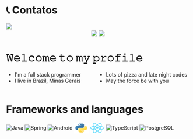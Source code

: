 <!DOCTYPE html>
<html>
<head>
  <title>GitHub Profile</title>
</head>
<body>
  <h1>📞 Contatos</h1>
  <a href="https://www.linkedin.com/in/caio-eduardo-ba78601b3/" target="_blank">
    <img src="https://img.shields.io/badge/-LinkedIn-%230077B5?style=for-the-badge&logo=linkedin&logoColor=white" target="_blank">
  </a>

  <div align="center">
    <img height="180em" src="https://github-readme-stats.vercel.app/api?username=caioed77&show_icons=true&theme=outrun&count_private=true"/>
    <img height="180em" src="https://github-readme-stats.vercel.app/api/top-langs/?username=caioed77&layout=compact&langs_count=7&theme=dracula"/>
  </div>

  <div>
    <h1>𝚆𝚎𝚕𝚌𝚘𝚖𝚎 𝚝𝚘 𝚖𝚢 𝚙𝚛𝚘𝚏𝚒𝚕𝚎</h1>
    <ul style="column-count: 2; column-gap: 20px;">
      <li>I'm a full stack programmer</li>
      <li>I live in Brazil, Minas Gerais</li>
      <li>Lots of pizza and late night codes</li>
      <li>May the force be with you</li>
    </ul>
  </div>

  <div style="display: inline-block">
    <h1>Frameworks and languages</h1>
    <img align="center" alt="Java" height="30" width="40" src="https://icongr.am/devicon/java-original.svg?size=130&color=currentColor">
    <img align="center" alt="Spring" height="30" width="40" src="https://cdn.jsdelivr.net/gh/devicons/devicon/icons/spring/spring-original-wordmark.svg?size=140" />
    <img align="center" alt="Android" height="30" width="40" src="https://cdn.jsdelivr.net/gh/devicons/devicon/icons/android/android-original.svg"/>  
    <img align="center" alt="Python" height="30" width="40" src="https://raw.githubusercontent.com/devicons/devicon/master/icons/python/python-original.svg?size=140">
    <img align="center" alt="React" height="30" width="40" src="https://raw.githubusercontent.com/devicons/devicon/master/icons/react/react-original.svg?size=140">
    <img align="center" alt="TypeScript" height="30" width="40" src="https://cdn.jsdelivr.net/gh/devicons/devicon/icons/typescript/typescript-original.svg"/> 
    <img align="center" alt="PostgreSQL" height="30" width="40" src="https://cdn.jsdelivr.net/gh/devicons/devicon/icons/postgresql/postgresql-original.svg?size=140"/>   
  </div>
</body>
</html>

